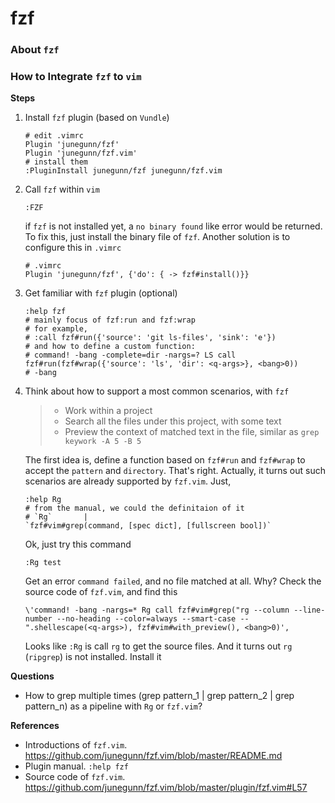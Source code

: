 # fzf


### About `fzf`

### How to Integrate `fzf` to `vim`

**Steps**

1. Install `fzf` plugin (based on `Vundle`)

    ```
    # edit .vimrc 
    Plugin 'junegunn/fzf'
    Plugin 'junegunn/fzf.vim'
    # install them
    :PluginInstall junegunn/fzf junegunn/fzf.vim
    ```
2. Call `fzf` within `vim`
    
    ```
    :FZF
    ```
    if `fzf` is not installed yet, a `no binary found` like error would be returned. To fix this, just install the binary file of `fzf`. Another solution is to configure this in `.vimrc`
    ```
    # .vimrc   
    Plugin 'junegunn/fzf', {'do': { -> fzf#install()}} 
    ```
3. Get familiar with `fzf` plugin (optional)
    ```
    :help fzf
    # mainly focus of fzf:run and fzf:wrap
    # for example,
    # :call fzf#run({'source': 'git ls-files', 'sink': 'e'})
    # and how to define a custom function:
    # command! -bang -complete=dir -nargs=? LS call fzf#run(fzf#wrap({'source': 'ls', 'dir': <q-args>}, <bang>0))
    # -bang
    ```
4. Think about how to support a most common scenarios, with `fzf`
    >* Work within a project
    >* Search all the files under this project, with some text
    >* Preview the context of matched text in the file, similar as `grep keywork -A 5 -B 5`
    
    The first idea is, define a function based on `fzf#run` and `fzf#wrap` to accept the `pattern` and `directory`. That's right. Actually, it turns out such scenarios are already supported by `fzf.vim`. Just, 
    ```
    :help Rg
    # from the manual, we could the definitaion of it
    # `Rg`       |  `fzf#vim#grep(command, [spec dict], [fullscreen bool])`
    ```
    Ok, just try this command 
    ```
    :Rg test
    ```
    Get an error `command failed`, and no file matched at all. Why? Check the source code of `fzf.vim`, and find this
    ```
    \'command! -bang -nargs=* Rg call fzf#vim#grep("rg --column --line-number --no-heading --color=always --smart-case -- ".shellescape(<q-args>), fzf#vim#with_preview(), <bang>0)',
    ```
    Looks like `:Rg` is call `rg` to get the source files. And it turns out `rg` (`ripgrep`) is not installed. Install it

**Questions**

* How to grep multiple times (grep pattern_1 | grep pattern_2 | grep pattern_n) as a pipeline with `Rg` or `fzf.vim`?

**References**

* Introductions of `fzf.vim`. https://github.com/junegunn/fzf.vim/blob/master/README.md
* Plugin manual. `:help fzf`
* Source code of `fzf.vim`. https://github.com/junegunn/fzf.vim/blob/master/plugin/fzf.vim#L57








